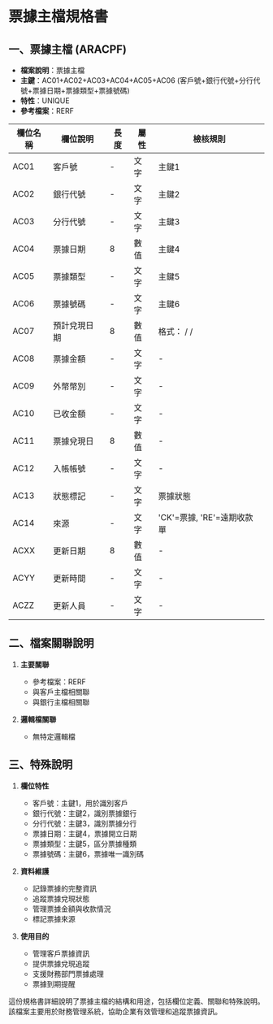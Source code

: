 # 票據主檔規格書

## 一、票據主檔 (ARACPF)
- **檔案說明**：票據主檔
- **主鍵**：AC01+AC02+AC03+AC04+AC05+AC06 (客戶號+銀行代號+分行代號+票據日期+票據類型+票據號碼)
- **特性**：UNIQUE
- **參考檔案**：RERF

| 欄位名稱 | 欄位說明 | 長度 | 屬性 | 檢核規則 |
|---------|---------|------|------|----------|
| AC01 | 客戶號 | - | 文字 | 主鍵1 |
| AC02 | 銀行代號 | - | 文字 | 主鍵2 |
| AC03 | 分行代號 | - | 文字 | 主鍵3 |
| AC04 | 票據日期 | 8 | 數值 | 主鍵4 |
| AC05 | 票據類型 | - | 文字 | 主鍵5 |
| AC06 | 票據號碼 | - | 文字 | 主鍵6 |
| AC07 | 預計兌現日期 | 8 | 數值 | 格式：    /  /   |
| AC08 | 票據金額 | - | 文字 | - |
| AC09 | 外幣幣別 | - | 文字 | - |
| AC10 | 已收金額 | - | 文字 | - |
| AC11 | 票據兌現日 | 8 | 數值 | - |
| AC12 | 入帳帳號 | - | 文字 | - |
| AC13 | 狀態標記 | - | 文字 | 票據狀態 |
| AC14 | 來源 | - | 文字 | 'CK'=票據, 'RE'=遠期收款單 |
| ACXX | 更新日期 | 8 | 數值 | - |
| ACYY | 更新時間 | - | 文字 | - |
| ACZZ | 更新人員 | - | 文字 | - |

## 二、檔案關聯說明

1. **主要關聯**
   - 參考檔案：RERF
   - 與客戶主檔相關聯
   - 與銀行主檔相關聯

2. **邏輯檔關聯**
   - 無特定邏輯檔

## 三、特殊說明

1. **欄位特性**
   - 客戶號：主鍵1，用於識別客戶
   - 銀行代號：主鍵2，識別票據銀行
   - 分行代號：主鍵3，識別票據分行
   - 票據日期：主鍵4，票據開立日期
   - 票據類型：主鍵5，區分票據種類
   - 票據號碼：主鍵6，票據唯一識別碼

2. **資料維護**
   - 記錄票據的完整資訊
   - 追蹤票據兌現狀態
   - 管理票據金額與收款情況
   - 標記票據來源

3. **使用目的**
   - 管理客戶票據資訊
   - 提供票據兌現追蹤
   - 支援財務部門票據處理
   - 票據到期提醒

這份規格書詳細說明了票據主檔的結構和用途，包括欄位定義、關聯和特殊說明。該檔案主要用於財務管理系統，協助企業有效管理和追蹤票據資訊。 